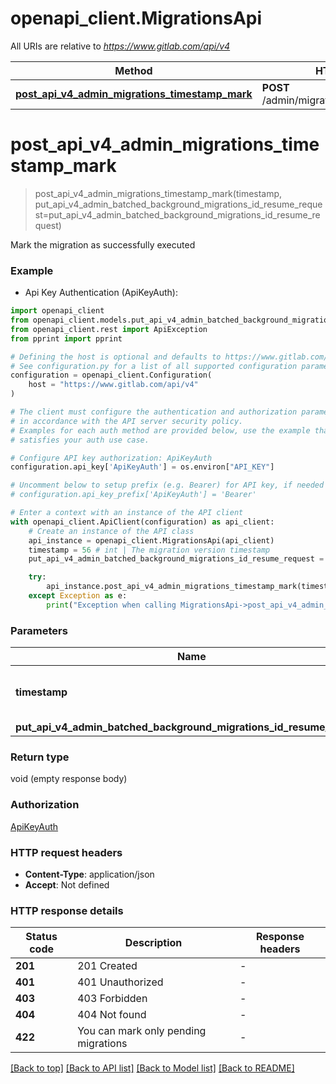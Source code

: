 # openapi_client.MigrationsApi

All URIs are relative to *https://www.gitlab.com/api/v4*

Method | HTTP request | Description
------------- | ------------- | -------------
[**post_api_v4_admin_migrations_timestamp_mark**](MigrationsApi.md#post_api_v4_admin_migrations_timestamp_mark) | **POST** /admin/migrations/{timestamp}/mark | 


# **post_api_v4_admin_migrations_timestamp_mark**
> post_api_v4_admin_migrations_timestamp_mark(timestamp, put_api_v4_admin_batched_background_migrations_id_resume_request=put_api_v4_admin_batched_background_migrations_id_resume_request)



Mark the migration as successfully executed

### Example

* Api Key Authentication (ApiKeyAuth):

```python
import openapi_client
from openapi_client.models.put_api_v4_admin_batched_background_migrations_id_resume_request import PutApiV4AdminBatchedBackgroundMigrationsIdResumeRequest
from openapi_client.rest import ApiException
from pprint import pprint

# Defining the host is optional and defaults to https://www.gitlab.com/api/v4
# See configuration.py for a list of all supported configuration parameters.
configuration = openapi_client.Configuration(
    host = "https://www.gitlab.com/api/v4"
)

# The client must configure the authentication and authorization parameters
# in accordance with the API server security policy.
# Examples for each auth method are provided below, use the example that
# satisfies your auth use case.

# Configure API key authorization: ApiKeyAuth
configuration.api_key['ApiKeyAuth'] = os.environ["API_KEY"]

# Uncomment below to setup prefix (e.g. Bearer) for API key, if needed
# configuration.api_key_prefix['ApiKeyAuth'] = 'Bearer'

# Enter a context with an instance of the API client
with openapi_client.ApiClient(configuration) as api_client:
    # Create an instance of the API class
    api_instance = openapi_client.MigrationsApi(api_client)
    timestamp = 56 # int | The migration version timestamp
    put_api_v4_admin_batched_background_migrations_id_resume_request = openapi_client.PutApiV4AdminBatchedBackgroundMigrationsIdResumeRequest() # PutApiV4AdminBatchedBackgroundMigrationsIdResumeRequest |  (optional)

    try:
        api_instance.post_api_v4_admin_migrations_timestamp_mark(timestamp, put_api_v4_admin_batched_background_migrations_id_resume_request=put_api_v4_admin_batched_background_migrations_id_resume_request)
    except Exception as e:
        print("Exception when calling MigrationsApi->post_api_v4_admin_migrations_timestamp_mark: %s\n" % e)
```



### Parameters


Name | Type | Description  | Notes
------------- | ------------- | ------------- | -------------
 **timestamp** | **int**| The migration version timestamp | 
 **put_api_v4_admin_batched_background_migrations_id_resume_request** | [**PutApiV4AdminBatchedBackgroundMigrationsIdResumeRequest**](PutApiV4AdminBatchedBackgroundMigrationsIdResumeRequest.md)|  | [optional] 

### Return type

void (empty response body)

### Authorization

[ApiKeyAuth](../README.md#ApiKeyAuth)

### HTTP request headers

 - **Content-Type**: application/json
 - **Accept**: Not defined

### HTTP response details

| Status code | Description | Response headers |
|-------------|-------------|------------------|
**201** | 201 Created |  -  |
**401** | 401 Unauthorized |  -  |
**403** | 403 Forbidden |  -  |
**404** | 404 Not found |  -  |
**422** | You can mark only pending migrations |  -  |

[[Back to top]](#) [[Back to API list]](../README.md#documentation-for-api-endpoints) [[Back to Model list]](../README.md#documentation-for-models) [[Back to README]](../README.md)


